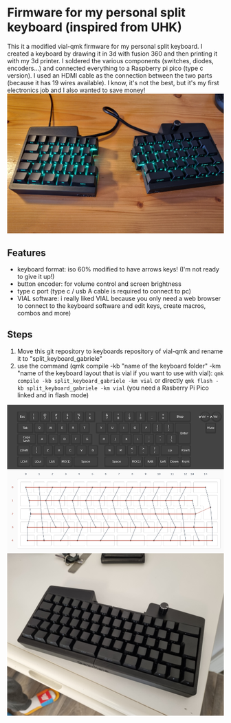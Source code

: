 # Firmware for my personal split keyboard (inspired from UHK)
This it a modified vial-qmk firmware for my personal split keyboard. I created a keyboard by drawing it in 3d with fusion 360 and then printing it with my 3d printer. I soldered the various components (switches, diodes, encoders...) and connected everything to a Raspberry pi pico (type c version).
I used an HDMI cable as the connection between the two parts (because it has 19 wires available). I know, it's not the best, but it's my first electronics job and I also wanted to save money!
![demo_scheme](images/keyboard_1.jpg)
## Features
- keyboard format: iso 60% modified to have arrows keys! (I'm not ready to give it up!)
- button encoder: for volume control and screen brightness
- type c port (type c / usb A cable is required to connect to pc)
- VIAL software: i really liked VIAL because you only need a web browser to connect to the keyboard software and edit keys, create macros, combos and more)

## Steps
1. Move this git repository to keyboards repository of vial-qmk and rename it to "split_keyboard_gabriele"  
2. use the command (qmk compile -kb "name of the keyboard folder" -km "name of the keyboard layout that is vial if you want to use with vial): 
    `qmk compile -kb split_keyboard_gabriele -km vial` or directly `qmk flash -kb split_keyboard_gabriele -km vial` (you need a Rasberry Pi Pico linked and in flash mode)



![demo_scheme](images/layout.jpg)
![demo_scheme](images/wired_schema.png)
![demo_scheme](images/keyboard_2.jpg)



<!-- *A short description of the keyboard/project*

* Keyboard Maintainer: [Gabriele](https://github.com/Gabriele-tomai00)
* Hardware Supported: *The PCBs, controllers supported*
* Hardware Availability: *Links to where you can find this hardware*

Make example for this keyboard (after setting up your build environment):

    make gabriele:default

Flashing example for this keyboard:

    make gabriele:default:flash

See the [build environment setup](https://docs.qmk.fm/#/getting_started_build_tools) and the [make instructions](https://docs.qmk.fm/#/getting_started_make_guide) for more information. Brand new to QMK? Start with our [Complete Newbs Guide](https://docs.qmk.fm/#/newbs).

## Bootloader

Enter the bootloader in 3 ways:

* **Bootmagic reset**: Hold down the key at (0,0) in the matrix (usually the top left key or Escape) and plug in the keyboard
* **Physical reset button**: Briefly press the button on the back of the PCB - some may have pads you must short instead
* **Keycode in layout**: Press the key mapped to `QK_BOOT` if it is available -->
